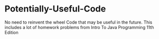 # Potentially-Useful-Code
No need to reinvent the wheel
Code that may be useful in the future. This includes a lot of homework problems from Intro To Java Programming 11th Edition
